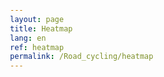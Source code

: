```yaml
---
layout: page
title: Heatmap
lang: en
ref: heatmap
permalink: /Road_cycling/heatmap
---
```



<meta name="viewport" content="initial-scale=1,maximum-scale=1,user-scalable=no">
<script src='https://api.mapbox.com/mapbox.js/v3.2.1/mapbox.js'></script>
<link href='https://api.mapbox.com/mapbox.js/v3.2.1/mapbox.css' rel='stylesheet' />


<style>
   body { margin: 100; padding: 100; }
	#map { position: absolute; top: 50; bottom: 50; height: 65%; width: 70%; }
</style>




<!--// map --> 
<script src='https://api.mapbox.com/mapbox.js/plugins/leaflet-omnivore/v0.2.0/leaflet-omnivore.min.js'></script>
<div id='map'></div>

<script>
L.mapbox.accessToken = 'pk.eyJ1IjoibWFjZXNrYSIsImEiOiJjazVhMDFmbGgxMmxnM21wZ3BvNjJhdXMzIn0.OC2jBDlbR4AE1rhBzI__cQ';
var map = L.mapbox.map('map',"mapbox.dark")



var rideStyle = {
    "color": "#ff6600",
    "weight": 2,
    "opacity": .2,
}
customLayerRide = L.geoJson(null, {
    style: rideStyle
}).addTo(map);
    
    

var runLayer = omnivore.geojson('https://raw.githubusercontent.com/XMaceska/maceskad.me/master/GPX/2017_4_resized.json',null, customLayerRide)
    .on('ready', function() {
        map.fitBounds(runLayer.getBounds());
    })
    .addTo(map);
var runLayer = omnivore.geojson('https://raw.githubusercontent.com/XMaceska/maceskad.me/master/GPX/2017_5_resized.json',null, customLayerRide)
    .on('ready', function() {
        map.fitBounds(runLayer.getBounds());
    })
    .addTo(map);
var runLayer = omnivore.geojson('https://raw.githubusercontent.com/XMaceska/maceskad.me/master/GPX/2017_6_resized.json',null, customLayerRide)
    .on('ready', function() {
        map.fitBounds(runLayer.getBounds());
    })
    .addTo(map);

var runLayer = omnivore.geojson('https://raw.githubusercontent.com/XMaceska/maceskad.me/master/GPX/2017_7_resized.json',null, customLayerRide)
    .on('ready', function() {
        map.fitBounds(runLayer.getBounds());
    })
    .addTo(map);
    
var runLayer = omnivore.geojson('https://raw.githubusercontent.com/XMaceska/maceskad.me/master/GPX/2017_8_resized.json',null, customLayerRide)
    .on('ready', function() {
        map.fitBounds(runLayer.getBounds());
    })
    .addTo(map);

var runLayer = omnivore.geojson('https://raw.githubusercontent.com/XMaceska/maceskad.me/master/GPX/2017_9_resized.json',null, customLayerRide)
    .on('ready', function() {
        map.fitBounds(runLayer.getBounds());
    })
    .addTo(map);

var runLayer = omnivore.geojson('https://raw.githubusercontent.com/XMaceska/maceskad.me/master/GPX/2017_10_resized.json',null, customLayerRide)
    .on('ready', function() {
        map.fitBounds(runLayer.getBounds());
    })
    .addTo(map);
    
var runLayer = omnivore.geojson('https://raw.githubusercontent.com/XMaceska/maceskad.me/master/GPX/2017_11_resized.json',null, customLayerRide)
    .on('ready', function() {
        map.fitBounds(runLayer.getBounds());
    })
    .addTo(map);

var runLayer = omnivore.geojson('https://raw.githubusercontent.com/XMaceska/maceskad.me/master/GPX/2017_12_resized.json',null, customLayerRide)
    .on('ready', function() {
        map.fitBounds(runLayer.getBounds());
    })
    .addTo(map);
var runLayer = omnivore.geojson('https://raw.githubusercontent.com/XMaceska/maceskad.me/master/GPX/2018_1_resized.json',null, customLayerRide)
    .on('ready', function() {
        map.fitBounds(runLayer.getBounds());
    })
    .addTo(map);
var runLayer = omnivore.geojson('https://raw.githubusercontent.com/XMaceska/maceskad.me/master/GPX/2018_2_resized.json',null, customLayerRide)
    .on('ready', function() {
        map.fitBounds(runLayer.getBounds());
    })
    .addTo(map);
var runLayer = omnivore.geojson('https://raw.githubusercontent.com/XMaceska/maceskad.me/master/GPX/2018_3_resized.json',null, customLayerRide)
    .on('ready', function() {
        map.fitBounds(runLayer.getBounds());
    })
    .addTo(map);

var runLayer = omnivore.geojson('https://raw.githubusercontent.com/XMaceska/maceskad.me/master/GPX/2018_4_resized.json',null, customLayerRide)
    .on('ready', function() {
        map.fitBounds(runLayer.getBounds());
    })
    .addTo(map);
    
var runLayer = omnivore.geojson('https://raw.githubusercontent.com/XMaceska/maceskad.me/master/GPX/2018_5_resized.json',null, customLayerRide)
    .on('ready', function() {
        map.fitBounds(runLayer.getBounds());
    })
    .addTo(map);

var runLayer = omnivore.geojson('https://raw.githubusercontent.com/XMaceska/maceskad.me/master/GPX/2018_6_resized.json',null, customLayerRide)
    .on('ready', function() {
        map.fitBounds(runLayer.getBounds());
    })
    .addTo(map);

var runLayer = omnivore.geojson('https://raw.githubusercontent.com/XMaceska/maceskad.me/master/GPX/2018_7_resized.json',null, customLayerRide)
    .on('ready', function() {
        map.fitBounds(runLayer.getBounds());
    })
    .addTo(map);
    
var runLayer = omnivore.geojson('https://raw.githubusercontent.com/XMaceska/maceskad.me/master/GPX/2018_8_resized.json',null, customLayerRide)
    .on('ready', function() {
        map.fitBounds(runLayer.getBounds());
    })
    .addTo(map);

var runLayer = omnivore.geojson('https://raw.githubusercontent.com/XMaceska/maceskad.me/master/GPX/2018_9_resized.json',null, customLayerRide)
    .on('ready', function() {
        map.fitBounds(runLayer.getBounds());
    })
    .addTo(map);
    
var runLayer = omnivore.geojson('https://raw.githubusercontent.com/XMaceska/maceskad.me/master/GPX/2018_10_resized.json',null, customLayerRide)
    .on('ready', function() {
        map.fitBounds(runLayer.getBounds());
    })
    .addTo(map);
    
var runLayer = omnivore.geojson('https://raw.githubusercontent.com/XMaceska/maceskad.me/master/GPX/2018_11_resized.json',null, customLayerRide)
    .on('ready', function() {
        map.fitBounds(runLayer.getBounds());
    })
    .addTo(map);

var runLayer = omnivore.geojson('https://raw.githubusercontent.com/XMaceska/maceskad.me/master/GPX/2018_12_resized.json',null, customLayerRide)
    .on('ready', function() {
        map.fitBounds(runLayer.getBounds());
    })
    .addTo(map);
  
var runLayer = omnivore.geojson('https://raw.githubusercontent.com/XMaceska/maceskad.me/master/GPX/2019_1_resized.json',null, customLayerRide)
    .on('ready', function() {
        map.fitBounds(runLayer.getBounds());
    })
    .addTo(map);
var runLayer = omnivore.geojson('https://raw.githubusercontent.com/XMaceska/maceskad.me/master/GPX/2019_2_resized.json',null, customLayerRide)
    .on('ready', function() {
        map.fitBounds(runLayer.getBounds());
    })
    .addTo(map);
var runLayer = omnivore.geojson('https://raw.githubusercontent.com/XMaceska/maceskad.me/master/GPX/2019_3_resized.json',null, customLayerRide)
    .on('ready', function() {
        map.fitBounds(runLayer.getBounds());
    })
    .addTo(map);

var runLayer = omnivore.geojson('https://raw.githubusercontent.com/XMaceska/maceskad.me/master/GPX/2019_4_resized.json',null, customLayerRide)
    .on('ready', function() {
        map.fitBounds(runLayer.getBounds());
    })
    .addTo(map);
    
var runLayer = omnivore.geojson('https://raw.githubusercontent.com/XMaceska/maceskad.me/master/GPX/2019_5_resized.json',null, customLayerRide)
    .on('ready', function() {
        map.fitBounds(runLayer.getBounds());
    })
    .addTo(map);

var runLayer = omnivore.geojson('https://raw.githubusercontent.com/XMaceska/maceskad.me/master/GPX/2019_6_resized.json',null, customLayerRide)
    .on('ready', function() {
        map.fitBounds(runLayer.getBounds());
    })
    .addTo(map);

var runLayer = omnivore.geojson('https://raw.githubusercontent.com/XMaceska/maceskad.me/master/GPX/2019_7_resized.json',null, customLayerRide)
    .on('ready', function() {
        map.fitBounds(runLayer.getBounds());
    })
    .addTo(map);
    
var runLayer = omnivore.geojson('https://raw.githubusercontent.com/XMaceska/maceskad.me/master/GPX/2019_8_resized.json',null, customLayerRide)
    .on('ready', function() {
        map.fitBounds(runLayer.getBounds());
    })
    .addTo(map);

var runLayer = omnivore.geojson('https://raw.githubusercontent.com/XMaceska/maceskad.me/master/GPX/2019_9_resized.json',null, customLayerRide)
    .on('ready', function() {
        map.fitBounds(runLayer.getBounds());
    })
    .addTo(map);
    
var runLayer = omnivore.geojson('https://raw.githubusercontent.com/XMaceska/maceskad.me/master/GPX/2019_10_resized.json',null, customLayerRide)
    .on('ready', function() {
        map.fitBounds(runLayer.getBounds());
    })
    .addTo(map);
    
var runLayer = omnivore.geojson('https://raw.githubusercontent.com/XMaceska/maceskad.me/master/GPX/2019_11_resized.json',null, customLayerRide)
    .on('ready', function() {
        map.fitBounds(runLayer.getBounds());
    })
    .addTo(map);

var runLayer = omnivore.geojson('https://raw.githubusercontent.com/XMaceska/maceskad.me/master/GPX/2019_12_resized.json',null, customLayerRide)
    .on('ready', function() {
        map.fitBounds(runLayer.getBounds());
    })
    .addTo(map);
    
    
//<!--// data GPX -->   
//    for (var i = 1; i < 4; i++){
//            var runLayer = omnivore.gpx('GPX/' + i.toString() + ".gpx", null, customLayerRide)
//                .on('ready', function() {
//                    map.fitBounds(runLayer.getBounds());
//            })
//            .addTo(map);    
//        }
//var runLayer = omnivore.gpx("2.gpx",null,customLayerRide)
//    .addTo(map);
//var runLayer = omnivore.gpx("3.gpx",null,customLayerRide)
//    .addTo(map);

</script>


